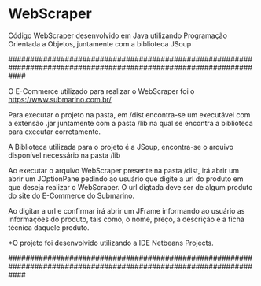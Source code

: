 # WebScraper
Código WebScraper desenvolvido em Java utilizando Programação Orientada a Objetos, juntamente com a biblioteca JSoup

####################################################################################################################

O E-Commerce utilizado para realizar o WebScraper foi o https://www.submarino.com.br/

Para executar o projeto na pasta, em /dist encontra-se um executável com a extensão .jar juntamente com a pasta /lib
na qual se encontra a biblioteca para executar corretamente.

A Biblioteca utilizada para o projeto é a JSoup, encontra-se o arquivo disponível necessário na pasta /lib

Ao executar o arquivo WebScraper presente na pasta /dist, irá abrir um abrir um JOptionPane pedindo ao usuário que digite
a url do produto em que deseja realizar o WebScraper. O url digtada deve ser de algum produto do site do E-Commerce do
Submarino.

Ao digitar a url e confirmar irá abrir um JFrame informando ao usuário as informações do produto, tais como, o nome,
preço, a descrição e a ficha técnica daquele produto.

*O projeto foi desenvolvido utilizando a IDE Netbeans Projects.

####################################################################################################################
